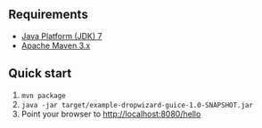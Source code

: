 Requirements
------------
* [Java Platform (JDK) 7](http://www.oracle.com/technetwork/java/javase/downloads/index.html)
* [Apache Maven 3.x](http://maven.apache.org/)

Quick start
-----------
1. `mvn package`
2. `java -jar target/example-dropwizard-guice-1.0-SNAPSHOT.jar`
3. Point your browser to [http://localhost:8080/hello](http://localhost:8080/hello)
